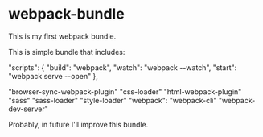 # webpack-bundle
This is my first webpack bundle.


This is simple bundle that includes:

"scripts": {
  "build": "webpack",
  "watch": "webpack --watch",
  "start": "webpack serve --open"
},

"browser-sync-webpack-plugin"
"css-loader"
"html-webpack-plugin"
"sass"
"sass-loader"
"style-loader"
"webpack":
"webpack-cli"
"webpack-dev-server"

Probably, in future I'll improve this bundle.
